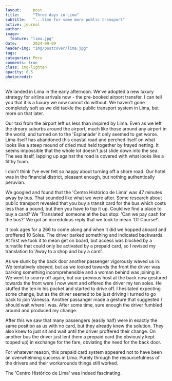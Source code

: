 ```yaml
---
layout:     post
title:      "Three days in Lima"
subtitle:   "...time for some more public transport"
active: journal
author: 
image:
  feature: "lima.jpg"
date:       2024-09-09
header-img: "img/postcover/lima.jpg"
tags: 
categories: Peru
comments: true
class: img-lighten 
opacity: 0.5
photocredit:
---
```


We landed in Lima in the early afternoon. We've adopted a new luxury strategy for airline arrivals now - the pre-booked airport transfer. I can tell you that it is a luxury we now cannot do without. We haven't gone completely soft as we did tackle the public transport system in Lima, but more on that later.

Our taxi from the airport left us less than inspired by Lima. Even as we left the dreary suburbs around the airport, much like those around any airport in the world, and turned on to the 'Esplanade' it only seemed to get worse. Lima itself has abandoned this coastal road and perched itself on what looks like a steep mound of dried mud held together by frayed netting. It seems impossible that the whole lot doesn't just slide down into the sea. The sea itself, lapping up against the road is covered with what looks like a filthy foam.

I don't think I've ever felt so happy about turning off a shore road. Our hotel was in the financial district, pleasant enough, but nothing authentically peruvian.

We googled and found that the 'Centro Histórico de Lima' was 47 minutes away by bus. That sounded like what we were after. Some research about public transport revealed that you buy a transit card for the bus which costs less than a pound, but then you have to top it up. Could we find a place to buy a card? We 'Translated' someone at the bus stop: 'Can we pay cash for the bus?' We got an incredulous reply that we took to mean 'Of Course!'.

It took ages for a 266 to come along and when it did we hopped aboard and proffered 10 Soles. The driver barked something and indicated backwards. At first we took it to mean get on board, but access was blocked by a turnstile that could only be activated by a prepaid card, so I revised my translation to 'Away to a shop and buy a card'.

As we slunk by the back door another passenger vigorously waved us in. We tentatively obeyed, but as we looked towards the front the driver was barking something incomprehensible and a woman behind was joining in. We went to scurry off again, but our previous host at the back now gestured towards the front were I now went and offered the driver my ten soles. He stuffed the ten in his pocket and started to drive off. I hesitated expecting some change, but as the driver seemed to be just driving I turned to go back to join Vanessa. Another passanger made a gesture that suggested I should wait where I was. After some time, sure enough the driver fumbled around and produced my change.

After this we saw that many passengers (easily half) were in exactly the same position as us with no card, but they already knew the solution. They also knew to just sit and wait until the driver proffered their change. On another bus the driver just lent them a prepaid card (he obviously kept topped up) in exchange for the fare, obviating the need for the back door. 

For whatever reason, this prepaid card system appeared not to have been an overwhelming success in Lima. Purely through the resourcefulness of the drivers and their workarounds things still worked. 

The 'Centro Histórico de Lima' was indeed fascinating.








